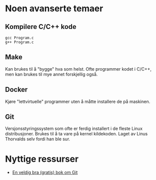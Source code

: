 # Noen avanserte temaer

## Kompilere C/C++ kode

    gcc Program.c
    g++ Program.c

## Make

Kan brukes til å "bygge" hva som helst. Ofte programmer kodet i C/C++, men kan brukes til mye annet forskjellig også.

## Docker

Kjøre "lettvirtuelle" programmer uten å måtte installere de på maskinen.

## Git

Versjonsstyringssystem som ofte er ferdig installert i de fleste Linux distribusjoner. Brukes til å ta vare på kernel kildekoden. Laget av Linus Thorvalds selv fordi han ble sur.

# Nyttige ressurser

- [En veldig bra (gratis) bok om Git]()
